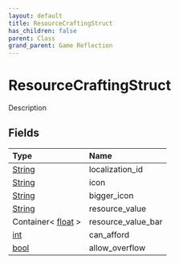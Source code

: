 ```yaml
---
layout: default
title: ResourceCraftingStruct
has_children: false
parent: Class
grand_parent: Game Reflection
---
```

# ResourceCraftingStruct
Description 

## Fields

| Type | Name |
|:----------|:--------------|
| [String](/riftbreaker-wiki/docs/game-reflection/components/string/) | localization_id |
| [String](/riftbreaker-wiki/docs/game-reflection/components/string/) | icon |
| [String](/riftbreaker-wiki/docs/game-reflection/components/string/) | bigger_icon |
| [String](/riftbreaker-wiki/docs/game-reflection/components/string/) | resource_value |
| Container< [float](/riftbreaker-wiki/docs/game-reflection/components/float/) > | resource_value_bar |
| [int](/riftbreaker-wiki/docs/game-reflection/enums/int/) | can_afford |
| [bool](/riftbreaker-wiki/docs/game-reflection/components/bool/) | allow_overflow |

